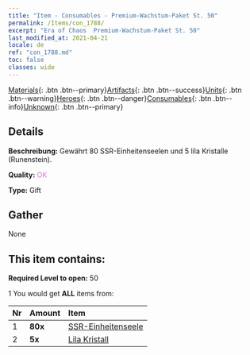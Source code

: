 ```yaml
---
title: "Item - Consumables - Premium-Wachstum-Paket St. 50"
permalink: /Items/con_1788/
excerpt: "Era of Chaos  Premium-Wachstum-Paket St. 50"
last_modified_at: 2021-04-21
locale: de
ref: "con_1788.md"
toc: false
classes: wide
---
```

 [Materials](/de/Items/){: .btn .btn--primary}[Artifacts](/de/Items/Artifacts/){: .btn .btn--success}[Units](/de/Items/Units/){: .btn .btn--warning}[Heroes](/de/Items/Heroes/){: .btn .btn--danger}[Consumables](/de/Items/Consumables/){: .btn .btn--info}[Unknown](/de/Items/Unknown/){: .btn .btn--primary}

## Details
 **Beschreibung:** Gewährt 80 SSR-Einheitenseelen und 5 lila Kristalle (Runenstein).

 **Quality:** <span style="color: #DA70D6">OK</span>

 **Type:** Gift

## Gather

  None

## This item contains:

 **Required Level to open:** 50

 1 You would get **ALL** items  from:

  | Nr | Amount |     Item    |
  |:---|:-------|:------------|
  | 1 |  **80x** | [SSR-Einheitenseele](/de/Items/con_535/) |  | 
  | 2 |  **5x** | [Lila Kristall](/de/Items/con_720/) |  | 
